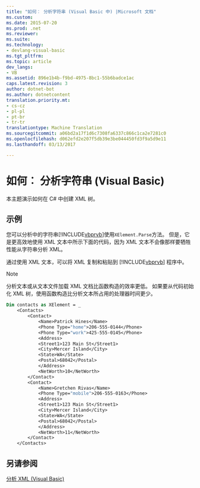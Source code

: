 ```yaml
---
title: "如何︰ 分析字符串 (Visual Basic 中) |Microsoft 文档"
ms.custom: 
ms.date: 2015-07-20
ms.prod: .net
ms.reviewer: 
ms.suite: 
ms.technology:
- devlang-visual-basic
ms.tgt_pltfrm: 
ms.topic: article
dev_langs:
- VB
ms.assetid: 896e1b4b-f9bd-4975-8bc1-55b6badce1ac
caps.latest.revision: 3
author: dotnet-bot
ms.author: dotnetcontent
translation.priority.mt:
- cs-cz
- pl-pl
- pt-br
- tr-tr
translationtype: Machine Translation
ms.sourcegitcommit: a06bd2a17f1d6c7308fa6337c866c1ca2e7281c0
ms.openlocfilehash: d062efd2e207f5db39e3be044450fd3f9a5d9e11
ms.lasthandoff: 03/13/2017

---
```

# <a name="how-to-parse-a-string-visual-basic"></a>如何︰ 分析字符串 (Visual Basic)
本主题演示如何在 C# 中创建 XML 树。  
  
## <a name="example"></a>示例  
 您可以分析中的字符串[!INCLUDE[vbprvb](../../../../csharp/programming-guide/concepts/linq/includes/vbprvb_md.md)]使用`XElement.Parse`方法。 但是，它是更高效地使用 XML 文本中所示下面的代码，因为 XML 文本不会像那样要牺牲性能从字符串分析 XML。  
  
 通过使用 XML 文本，可以将 XML 复制和粘贴到 [!INCLUDE[vbprvb](../../../../csharp/programming-guide/concepts/linq/includes/vbprvb_md.md)] 程序中。  
  
> [!NOTE]
>  分析文本或从文本文件加载 XML 文档比函数构造的效率更低。 如果要从代码初始化 XML 树，使用函数构造比分析文本所占用的处理器时间更少。  
  
```vb  
Dim contacts as XElement = _  
    <Contacts>  
        <Contact>  
            <Name>Patrick Hines</Name>  
            <Phone Type="home">206-555-0144</Phone>  
            <Phone Type="work">425-555-0145</Phone>  
            <Address>  
            <Street1>123 Main St</Street1>  
            <City>Mercer Island</City>  
            <State>WA</State>  
            <Postal>68042</Postal>  
            </Address>  
            <NetWorth>10</NetWorth>  
        </Contact>  
        <Contact>  
            <Name>Gretchen Rivas</Name>  
            <Phone Type="mobile">206-555-0163</Phone>  
            <Address>  
            <Street1>123 Main St</Street1>  
            <City>Mercer Island</City>  
            <State>WA</State>  
            <Postal>68042</Postal>  
            </Address>  
            <NetWorth>11</NetWorth>  
        </Contact>  
    </Contacts>  
```  
  
## <a name="see-also"></a>另请参阅  
 [分析 XML (Visual Basic)](../../../../visual-basic/programming-guide/concepts/linq/parsing-xml.md)
